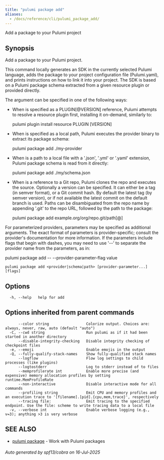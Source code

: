 ```yaml
---
title: "pulumi package add"
aliases:
  - /docs/reference/cli/pulumi_package_add/
---
```




Add a package to your Pulumi project

## Synopsis

Add a package to your Pulumi project.

This command locally generates an SDK in the currently selected Pulumi language,
adds the package to your project configuration file (Pulumi.yaml), and prints
instructions on how to link it into your project. The SDK is based on a Pulumi
package schema extracted from a given resource plugin or provided
directly.

The <provider> argument can be specified in one of the following ways:

- When <provider> is specified as a PLUGIN[@VERSION] reference, Pulumi attempts to
  resolve a resource plugin first, installing it on-demand, similarly to:

    pulumi plugin install resource PLUGIN [VERSION]

- When <provider> is specified as a local path, Pulumi executes the provider
  binary to extract its package schema:

    pulumi package add ./my-provider

- When <provider> is a path to a local file with a '.json', '.yml' or '.yaml'
  extension, Pulumi package schema is read from it directly:

    pulumi package add ./my/schema.json

- When <provider> is a reference to a Git repo, Pulumi clones the repo and
  executes the source. Optionally a version can be specified.  It can either
  be a tag (in semver format), or a Git commit hash.  By default the latest
  tag (by semver version), or if not available the latest commit on the
  default branch is used. Paths can be disambiguated from the repo name by
  appending '.git' to the repo URL, followed by the path to the package:

    pulumi package add example.org/org/repo.git/path[@<version>]

For parameterized providers, parameters may be specified as additional
arguments. The exact format of parameters is provider-specific; consult the
provider's documentation for more information. If the parameters include flags
that begin with dashes, you may need to use '--' to separate the provider name
from the parameters, as in:

  pulumi package add <provider> -- --provider-parameter-flag value


```
pulumi package add <provider|schema|path> [provider-parameter...] [flags]
```

## Options

```
  -h, --help   help for add
```

## Options inherited from parent commands

```
      --color string                 Colorize output. Choices are: always, never, raw, auto (default "auto")
  -C, --cwd string                   Run pulumi as if it had been started in another directory
      --disable-integrity-checking   Disable integrity checking of checkpoint files
  -e, --emoji                        Enable emojis in the output
  -Q, --fully-qualify-stack-names    Show fully-qualified stack names
      --logflow                      Flow log settings to child processes (like plugins)
      --logtostderr                  Log to stderr instead of to files
      --memprofilerate int           Enable more precise (and expensive) memory allocation profiles by setting runtime.MemProfileRate
      --non-interactive              Disable interactive mode for all commands
      --profiling string             Emit CPU and memory profiles and an execution trace to '[filename].[pid].{cpu,mem,trace}', respectively
      --tracing file:                Emit tracing to the specified endpoint. Use the file: scheme to write tracing data to a local file
  -v, --verbose int                  Enable verbose logging (e.g., v=3); anything >3 is very verbose
```

## SEE ALSO

* [pulumi package](/docs/iac/cli/commands/pulumi_package/)	 - Work with Pulumi packages

###### Auto generated by spf13/cobra on 16-Jul-2025
